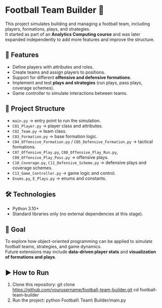# Football Team Builder 🏈

This project simulates building and managing a football team, including players, formations, plays, and strategies.  
It started as part of an **Analytics Computing course** and was later expanded independently to add more features and improve the structure.

## 🚀 Features
- Define players with attributes and roles.
- Create teams and assign players to positions.
- Support for different **offensive and defensive formations**.
- Implement and test **plays and strategies** (run plays, pass plays, coverage schemes).
- Game controller to simulate interactions between teams.

## 📂 Project Structure
- `main.py` → entry point to run the simulation.
- `C01_Player.py` → player class and attributes.
- `C02_Team.py` → team class.
- `C03_Formation.py` → base formation logic.
- `C04_Offensive_Formation.py` / `C05_Defensive_Formation.py` → tactical formations.
- `C07_Offensive_Play.py`, `C08_Offensive_Play_Run.py`, `C09_Offensive_Play_Pass.py` → offensive plays.
- `C10_Coverage.py`, `C11_Defensive_Scheme.py` → defensive plays and coverage schemes.
- `C13_Game_Controller.py` → game logic and control.
- `Enums.py`, `E_Plays.py` → enums and constants.

## 🛠️ Technologies
- Python 3.10+
- Standard libraries only (no external dependencies at this stage).

## 🎯 Goal
To explore how object-oriented programming can be applied to simulate football teams, strategies, and game dynamics.  
Future extensions may include **data-driven player stats** and **visualization of formations and plays**.

## ▶️ How to Run
1. Clone this repository:
   git clone https://github.com/yourusername/football-team-builder.git
   cd football-team-builder
2. Run the project:
   python Football\ Team\ Builder/main.py

